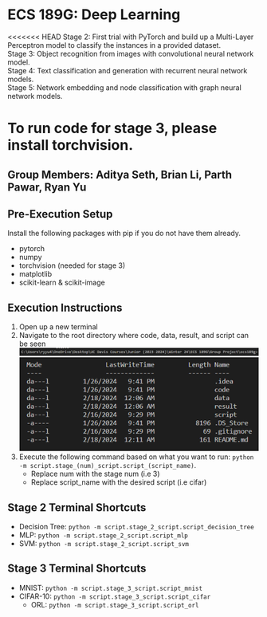 # ECS 189G: Deep Learning

<<<<<<< HEAD
Stage 2: First trial with PyTorch and build up a Multi-Layer Perceptron model to classify the instances in a provided dataset.  
Stage 3: Object recognition from images with convolutional neural network model.  
Stage 4: Text classification and generation with recurrent neural network models.  
Stage 5: Network embedding and node classification with graph neural network models.  


To run code for stage 3, please install torchvision.
=======
## Group Members: Aditya Seth, Brian Li, Parth Pawar, Ryan Yu

## Pre-Execution Setup
Install the following packages with pip if you do not have them already.
- pytorch
- numpy
- torchvision (needed for stage 3)
- matplotlib
-  scikit-learn & scikit-image

## Execution Instructions
1. Open up a new terminal
2. Navigate to the root directory where code, data, result, and script can be seen
![root path](./images/image-3.png)
![root contents](./images/image.png)
3. Execute the following command based on what you want to run: `python -m script.stage_(num)_script.script_(script_name)`.
   - Replace num with the stage num (i.e 3)
   - Replace script_name with the desired script (i.e cifar)

## Stage 2 Terminal Shortcuts
   - Decision Tree: `python -m script.stage_2_script.script_decision_tree`
   - MLP: `python -m script.stage_2_script.script_mlp`
   - SVM: `python -m script.stage_2_script.script_svm`

## Stage 3 Terminal Shortcuts
   - MNIST: `python -m script.stage_3_script.script_mnist`
   - CIFAR-10: `python -m script.stage_3_script.script_cifar`
     - ORL: `python -m script.stage_3_script.script_orl`
